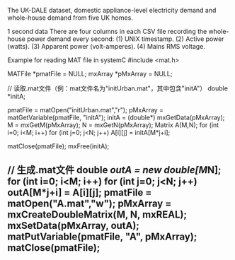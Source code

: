 The UK-DALE dataset, domestic appliance-level electricity demand and whole-house demand from five UK homes.

1 second data
There are four columns in each CSV file recording the whole-house power demand every second:
(1) UNIX timestamp.
(2) Active power (watts).
(3) Apparent power (volt-amperes).
(4) Mains RMS voltage.



Example for reading MAT file in systemC
#include <mat.h>

MATFile *pmatFile = NULL;
mxArray *pMxArray = NULL;
 
// 读取.mat文件（例：mat文件名为"initUrban.mat"，其中包含"initA"）
double *initA;
 
pmatFile = matOpen("initUrban.mat","r");
pMxArray = matGetVariable(pmatFile, "initA");
initA = (double*) mxGetData(pMxArray);
M = mxGetM(pMxArray);
N = mxGetN(pMxArray);
Matrix<double> A(M,N);
for (int i=0; i<M; i++)
	for (int j=0; j<N; j++)
		A[i][j] = initA[M*j+i];
 
matClose(pmatFile);
mxFree(initA);
 
// 生成.mat文件
double *outA = new double[M*N];
	for (int i=0; i<M; i++)
		for (int j=0; j<N; j++)
			outA[M*j+i] = A[i][j];
pmatFile = matOpen("A.mat","w");
pMxArray = mxCreateDoubleMatrix(M, N, mxREAL);
mxSetData(pMxArray, outA);
matPutVariable(pmatFile, "A", pMxArray);
matClose(pmatFile);
--------------------- 
